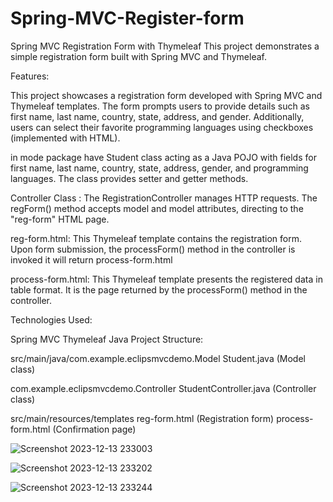 # Spring-MVC-Register-form

Spring MVC Registration Form with Thymeleaf
This project demonstrates a simple registration form built with Spring MVC and Thymeleaf.

Features:

This project showcases a registration form developed with Spring MVC and Thymeleaf templates. The form prompts users to provide details such as first name, last name, country, state, address, and gender. Additionally, users can select their favorite programming languages using checkboxes (implemented with HTML).

in mode package have Student class acting as a Java POJO with fields for first name, last name, country, state, address, gender, and programming languages. The class provides setter and getter methods.

Controller Class : The RegistrationController manages HTTP requests. The regForm() method accepts model and model attributes, directing to the "reg-form" HTML page.

reg-form.html: This Thymeleaf template contains the registration form. Upon form submission, the processForm() method in the controller is invoked it will return process-form.html

process-form.html: This Thymeleaf template presents the registered data in table format. It is the page returned by the processForm() method in the controller.

Technologies Used:

Spring MVC
Thymeleaf
Java
Project Structure:

src/main/java/com.example.eclipsmvcdemo.Model 
	Student.java (Model class)

com.example.eclipsmvcdemo.Controller
	StudentController.java (Controller class)

src/main/resources/templates
	reg-form.html      (Registration form)
	process-form.html  (Confirmation page)
 
![Screenshot 2023-12-13 233003](https://github.com/Siddeshob/Spring-MVC-Registration-Form-with-Thymeleaf/assets/130699981/708978e8-1f0c-4ffc-b3a3-3d894d310e1c)

![Screenshot 2023-12-13 233202](https://github.com/Siddeshob/Spring-MVC-Registration-Form-with-Thymeleaf/assets/130699981/a9213a5b-bf72-481f-8a68-2d694f3d5381)


![Screenshot 2023-12-13 233244](https://github.com/Siddeshob/Spring-MVC-Registration-Form-with-Thymeleaf/assets/130699981/4f5211eb-18c7-4be4-9fbe-1898f7a5e67c)


 
